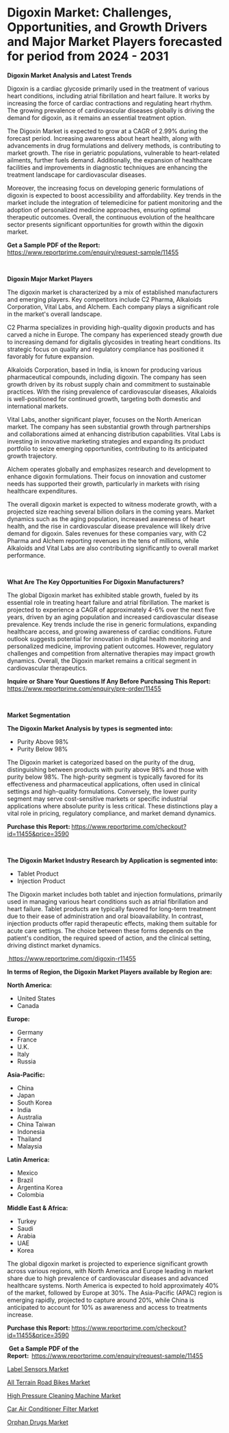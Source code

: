 <p><h1>Digoxin Market: Challenges, Opportunities, and Growth Drivers and Major Market Players forecasted for period from 2024 - 2031</h1></p><p><strong>Digoxin Market Analysis and Latest Trends</strong></p>
<p><p>Digoxin is a cardiac glycoside primarily used in the treatment of various heart conditions, including atrial fibrillation and heart failure. It works by increasing the force of cardiac contractions and regulating heart rhythm. The growing prevalence of cardiovascular diseases globally is driving the demand for digoxin, as it remains an essential treatment option.</p><p>The Digoxin Market is expected to grow at a CAGR of 2.99% during the forecast period. Increasing awareness about heart health, along with advancements in drug formulations and delivery methods, is contributing to market growth. The rise in geriatric populations, vulnerable to heart-related ailments, further fuels demand. Additionally, the expansion of healthcare facilities and improvements in diagnostic techniques are enhancing the treatment landscape for cardiovascular diseases.</p><p>Moreover, the increasing focus on developing generic formulations of digoxin is expected to boost accessibility and affordability. Key trends in the market include the integration of telemedicine for patient monitoring and the adoption of personalized medicine approaches, ensuring optimal therapeutic outcomes. Overall, the continuous evolution of the healthcare sector presents significant opportunities for growth within the digoxin market.</p></p>
<p><strong>Get a Sample PDF of the Report:&nbsp;</strong> <a href="https://www.reportprime.com/enquiry/request-sample/11455">https://www.reportprime.com/enquiry/request-sample/11455</a></p>
<p>&nbsp;</p>
<p><strong>Digoxin Major Market Players</strong></p>
<p><p>The digoxin market is characterized by a mix of established manufacturers and emerging players. Key competitors include C2 Pharma, Alkaloids Corporation, Vital Labs, and Alchem. Each company plays a significant role in the market's overall landscape.</p><p>C2 Pharma specializes in providing high-quality digoxin products and has carved a niche in Europe. The company has experienced steady growth due to increasing demand for digitalis glycosides in treating heart conditions. Its strategic focus on quality and regulatory compliance has positioned it favorably for future expansion.</p><p>Alkaloids Corporation, based in India, is known for producing various pharmaceutical compounds, including digoxin. The company has seen growth driven by its robust supply chain and commitment to sustainable practices. With the rising prevalence of cardiovascular diseases, Alkaloids is well-positioned for continued growth, targeting both domestic and international markets.</p><p>Vital Labs, another significant player, focuses on the North American market. The company has seen substantial growth through partnerships and collaborations aimed at enhancing distribution capabilities. Vital Labs is investing in innovative marketing strategies and expanding its product portfolio to seize emerging opportunities, contributing to its anticipated growth trajectory.</p><p>Alchem operates globally and emphasizes research and development to enhance digoxin formulations. Their focus on innovation and customer needs has supported their growth, particularly in markets with rising healthcare expenditures.</p><p>The overall digoxin market is expected to witness moderate growth, with a projected size reaching several billion dollars in the coming years. Market dynamics such as the aging population, increased awareness of heart health, and the rise in cardiovascular disease prevalence will likely drive demand for digoxin. Sales revenues for these companies vary, with C2 Pharma and Alchem reporting revenues in the tens of millions, while Alkaloids and Vital Labs are also contributing significantly to overall market performance.</p></p>
<p>&nbsp;</p>
<p><strong>What Are The Key Opportunities For Digoxin Manufacturers?</strong></p>
<p><p>The global Digoxin market has exhibited stable growth, fueled by its essential role in treating heart failure and atrial fibrillation. The market is projected to experience a CAGR of approximately 4-6% over the next five years, driven by an aging population and increased cardiovascular disease prevalence. Key trends include the rise in generic formulations, expanding healthcare access, and growing awareness of cardiac conditions. Future outlook suggests potential for innovation in digital health monitoring and personalized medicine, improving patient outcomes. However, regulatory challenges and competition from alternative therapies may impact growth dynamics. Overall, the Digoxin market remains a critical segment in cardiovascular therapeutics.</p></p>
<p><strong>Inquire or Share Your Questions If Any Before Purchasing This Report:</strong> <a href="https://www.reportprime.com/enquiry/pre-order/11455">https://www.reportprime.com/enquiry/pre-order/11455</a></p>
<p>&nbsp;</p>
<p><strong>Market Segmentation</strong></p>
<p><strong>The Digoxin Market Analysis by types is segmented into:</strong></p>
<p><ul><li>Purity Above 98%</li><li>Purity Below 98%</li></ul></p>
<p><p>The Digoxin market is categorized based on the purity of the drug, distinguishing between products with purity above 98% and those with purity below 98%. The high-purity segment is typically favored for its effectiveness and pharmaceutical applications, often used in clinical settings and high-quality formulations. Conversely, the lower purity segment may serve cost-sensitive markets or specific industrial applications where absolute purity is less critical. These distinctions play a vital role in pricing, regulatory compliance, and market demand dynamics.</p></p>
<p><strong>Purchase this Report:&nbsp;</strong><a href="https://www.reportprime.com/checkout?id=11455&price=3590">https://www.reportprime.com/checkout?id=11455&price=3590</a></p>
<p>&nbsp;</p>
<p><strong>The Digoxin Market Industry Research by Application is segmented into:</strong></p>
<p><ul><li>Tablet Product</li><li>Injection Product</li></ul></p>
<p><p>The Digoxin market includes both tablet and injection formulations, primarily used in managing various heart conditions such as atrial fibrillation and heart failure. Tablet products are typically favored for long-term treatment due to their ease of administration and oral bioavailability. In contrast, injection products offer rapid therapeutic effects, making them suitable for acute care settings. The choice between these forms depends on the patient's condition, the required speed of action, and the clinical setting, driving distinct market dynamics.</p></p>
<p><a href="https://www.reportprime.com/digoxin-r11455">&nbsp;https://www.reportprime.com/digoxin-r11455</a></p>
<p><strong>In terms of Region, the Digoxin Market Players available by Region are:</strong></p>
<p>
    <p> <strong> North America: </strong>
        <ul>
            <li>United States</li>
            <li>Canada</li>
        </ul>
        </p> 
    <p> <strong> Europe: </strong>
        <ul>
            <li>Germany</li>
            <li>France</li>
            <li>U.K.</li>
            <li>Italy</li>
            <li>Russia</li>
        </ul>
        </p> 
    <p> <strong> Asia-Pacific: </strong>
        <ul>
            <li>China</li>
            <li>Japan</li>
            <li>South Korea</li>
            <li>India</li>
            <li>Australia</li>
            <li>China Taiwan</li>
            <li>Indonesia</li>
            <li>Thailand</li>
            <li>Malaysia</li>
        </ul>
        </p> 
    <p> <strong> Latin America: </strong>
        <ul>
            <li>Mexico</li>
            <li>Brazil</li>
            <li>Argentina Korea</li>
            <li>Colombia</li>
        </ul>
        </p> 
    <p> <strong> Middle East & Africa: </strong>
        <ul>
            <li>Turkey</li>
            <li>Saudi</li>
            <li>Arabia</li>
            <li>UAE</li>
            <li>Korea</li>
        </ul>
    </p>
    </p>
<p><p>The global digoxin market is projected to experience significant growth across various regions, with North America and Europe leading in market share due to high prevalence of cardiovascular diseases and advanced healthcare systems. North America is expected to hold approximately 40% of the market, followed by Europe at 30%. The Asia-Pacific (APAC) region is emerging rapidly, projected to capture around 20%, while China is anticipated to account for 10% as awareness and access to treatments increase.</p></p>
<p><strong>Purchase this Report: </strong><a href="https://www.reportprime.com/checkout?id=11455&price=3590">https://www.reportprime.com/checkout?id=11455&price=3590</a></p>
<p>&nbsp;<strong>Get a Sample PDF of the Report:&nbsp;&nbsp;</strong><a href="https://www.reportprime.com/enquiry/request-sample/11455">https://www.reportprime.com/enquiry/request-sample/11455</a></p>
<p><strong></strong></p>
<p><p><a href="https://medium.com/@jordymiller63/the-market-for-label-sensors-market-is-examined-in-this-report-along-with-the-factors-that-are-2e8a7c5c6011">Label Sensors Market</a></p><p><a href="https://issuu.com/reportprime-2/docs/all-terrain-road-bikes-market-size-_411c666a36db5c">All Terrain Road Bikes Market</a></p><p><a href="https://www.linkedin.com/pulse/global-high-pressure-cleaning-machine-market-trends-analysis-6ep1e?trackingId=1HQ9Nk%2FVRnWAIqq4hvOeWw%3D%3D">High Pressure Cleaning Machine Market</a></p><p><a href="https://issuu.com/reportprime-2/docs/car-air-conditioner-filter-market-s_08cc3c9d729dec">Car Air Conditioner Filter Market</a></p><p><a href="https://github.com/DianaWilson796/Market-Research-Report-List-1/blob/main/orphan-drugs-market.md">Orphan Drugs Market</a></p></p>